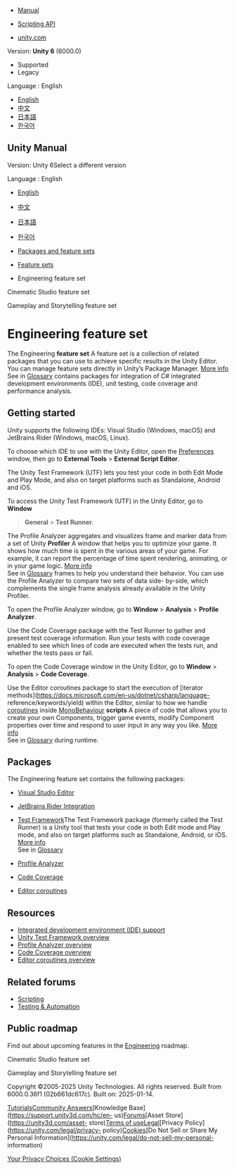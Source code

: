 [](https://docs.unity3d.com)

  * [Manual](../Manual/index.html)
  * [Scripting API](../ScriptReference/index.html)

  * [unity.com](https://unity.com/)

Version: **Unity 6** (6000.0)

  * Supported
  * Legacy

Language : English

  * [English](/Manual/DeveloperToolsFeature.html)
  * [中文](/cn/current/Manual/DeveloperToolsFeature.html)
  * [日本語](/ja/current/Manual/DeveloperToolsFeature.html)
  * [한국어](/kr/current/Manual/DeveloperToolsFeature.html)

[](https://docs.unity3d.com)

## Unity Manual

Version: Unity 6Select a different version

Language : English

  * [English](/Manual/DeveloperToolsFeature.html)
  * [中文](/cn/current/Manual/DeveloperToolsFeature.html)
  * [日本語](/ja/current/Manual/DeveloperToolsFeature.html)
  * [한국어](/kr/current/Manual/DeveloperToolsFeature.html)

  * [Packages and feature sets](PackagesList.html)
  * [Feature sets](FeatureSets.html)
  * Engineering feature set

[](CinematicStudioFeature.html)

Cinematic Studio feature set

[](GameplayStorytellingFeature.html)

Gameplay and Storytelling feature set

# Engineering feature set

The Engineering **feature set** A feature set is a collection of related
packages that you can use to achieve specific results in the Unity Editor. You
can manage feature sets directly in Unity’s Package Manager. [More
info](FeatureSets.html)  
See in [Glossary](Glossary.html#Featureset) contains packages for integration
of C# integrated development environments (IDE), unit testing, code coverage
and performance analysis.

## Getting started

Unity supports the following IDEs: Visual Studio (Windows, macOS) and
JetBrains Rider (Windows, macOS, Linux).

To choose which IDE to use with the Unity Editor, open the
[Preferences](Preferences.html) window, then go to **External Tools** >
**External Script Editor**.

The Unity Test Framework (UTF) lets you test your code in both Edit Mode and
Play Mode, and also on target platforms such as Standalone, Android and iOS.

To access the Unity Test Framework (UTF) in the Unity Editor, go to **Window**
> **General** > **Test Runner**.

The Profile Analyzer aggregates and visualizes frame and marker data from a
set of Unity **Profiler** A window that helps you to optimize your game. It
shows how much time is spent in the various areas of your game. For example,
it can report the percentage of time spent rendering, animating, or in your
game logic. [More info](Profiler.html)  
See in [Glossary](Glossary.html#Profiler) frames to help you understand their
behavior. You can use the Profile Analyzer to compare two sets of data side-
by-side, which complements the single frame analysis already available in the
Unity Profiler.

To open the Profile Analyzer window, go to **Window** > **Analysis** >
**Profile Analyzer**.

Use the Code Coverage package with the Test Runner to gather and present test
coverage information. Run your tests with code coverage enabled to see which
lines of code are executed when the tests run, and whether the tests pass or
fail.

To open the Code Coverage window in the Unity Editor, go to **Window** >
**Analysis** > **Code Coverage**.

Use the Editor coroutines package to start the execution of [iterator
methods](https://docs.microsoft.com/en-us/dotnet/csharp/language-
reference/keywords/yield) within the Editor, similar to how we handle
[coroutines](coroutines.html) inside
[MonoBehaviour](../ScriptReference/MonoBehaviour.html) **scripts** A piece of
code that allows you to create your own Components, trigger game events,
modify Component properties over time and respond to user input in any way you
like. [More info](creating-scripts.html)  
See in [Glossary](Glossary.html#Scripts) during runtime.

## Packages

The Engineering feature set contains the following packages:

  * [Visual Studio Editor](com.unity.ide.visualstudio.html)
  * [JetBrains Rider Integration](com.unity.ide.rider.html)
  * [Test Framework](com.unity.test-framework)The Test Framework package (formerly called the Test Runner) is a Unity tool that tests your code in both Edit mode and Play mode, and also on target platforms such as Standalone, Android, or iOS. [More info](https://docs.unity3d.com/Packages/com.unity.test-framework@latest)  
See in [Glossary](Glossary.html#TestFramework)

  * [Profile Analyzer](com.unity.performance.profile-analyzer.html)
  * [Code Coverage](com.unity.testtools.codecoverage.html)
  * [Editor coroutines](com.unity.editorcoroutines.html)

## Resources

  * [Integrated development environment (IDE) support](scripting-ide-support.html)
  * [Unity Test Framework overview](https://docs.unity3d.com/Packages/com.unity.test-framework@1.1/manual/index.html)
  * [Profile Analyzer overview](https://docs.unity3d.com/Packages/com.unity.performance.profile-analyzer@1.1/manual/index.html)
  * [Code Coverage overview](https://docs.unity3d.com/Packages/com.unity.testtools.codecoverage@1.1/manual/index.html)
  * [Editor coroutines overview](https://docs.unity3d.com/Packages/com.unity.editorcoroutines@0.0/manual/index.html)

## Related forums

  * [Scripting](https://forum.unity.com/forums/scripting.12/)
  * [Testing & Automation](https://forum.unity.com/forums/testing-automation.211/)

## Public roadmap

Find out about upcoming features in the
[Engineering](https://resources.unity.com/unity-engine-roadmap/engineering)
roadmap.

[](CinematicStudioFeature.html)

Cinematic Studio feature set

[](GameplayStorytellingFeature.html)

Gameplay and Storytelling feature set

Copyright ©2005-2025 Unity Technologies. All rights reserved. Built from
6000.0.36f1 (02b661dc617c). Built on: 2025-01-14.

[Tutorials](https://learn.unity.com/)[Community
Answers](https://answers.unity3d.com)[Knowledge
Base](https://support.unity3d.com/hc/en-
us)[Forums](https://forum.unity3d.com)[Asset Store](https://unity3d.com/asset-
store)[Terms of
use](https://docs.unity3d.com/Manual/TermsOfUse.html)[Legal](https://unity.com/legal)[Privacy
Policy](https://unity.com/legal/privacy-
policy)[Cookies](https://unity.com/legal/cookie-policy)[Do Not Sell or Share
My Personal Information](https://unity.com/legal/do-not-sell-my-personal-
information)

[Your Privacy Choices (Cookie Settings)](javascript:void\(0\);)

